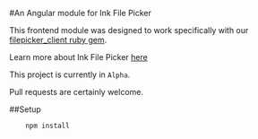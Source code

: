 #An Angular module for Ink File Picker

This frontend module was designed to work specifically with our [filepicker_client ruby gem](https://github.com/infowrap/filepicker_client).

Learn more about Ink File Picker [here](https://www.inkfilepicker.com/)

This project is currently in `Alpha`.

Pull requests are certainly welcome.

##Setup

```
	npm install
```

